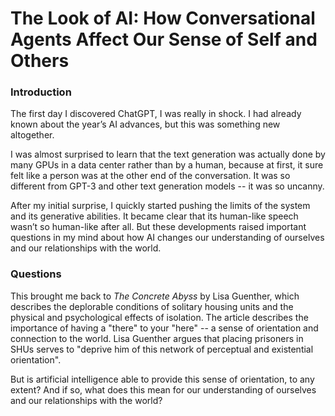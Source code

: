 # The Look of AI: How Conversational Agents Affect Our Sense of Self and Others
### Introduction
The first day I discovered ChatGPT, I was really in shock. I had already known about the year’s AI advances, but this 
was something new altogether. 

I was almost surprised to learn that the text generation was actually done by many GPUs in a data center rather than by 
a human, because at first, it sure felt like a person was at the other end of the conversation. It was so different from
GPT-3 and other text generation models -- it was so uncanny.

After my initial surprise, I quickly started pushing the limits of the system and its generative abilities. 
It became clear that its human-like speech wasn’t so human-like after all. But these developments raised important 
questions in my mind about how AI changes our understanding of ourselves and our relationships with the world.

### Questions

This brought me back to *The Concrete Abyss* by Lisa Guenther, which describes the deplorable conditions of solitary
housing units and the physical and psychological effects of isolation. The article describes the importance of having a
"there" to your "here" -- a sense of orientation and connection to the world. Lisa Guenther argues that placing 
prisoners in SHUs serves to "deprive him of this network of perceptual and existential orientation".

But is artificial intelligence able to provide this sense of orientation, to any extent? And if so, what does this mean
for our understanding of ourselves and our relationships with the world?